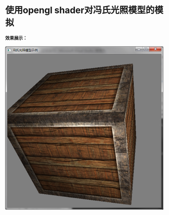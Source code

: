 # 使用opengl shader对冯氏光照模型的模拟

#### 效果展示：

 ![image](https://github.com/renkai0406/opengl-sample/blob/master/Phong%20Illumination/example/example1.png)
